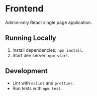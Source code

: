 # Frontend

Admin-only React single page application.

## Running Locally
1. Install dependencies: `npm install`.
2. Start dev server: `npm start`.

## Development
- Lint with `eslint` and `prettier`.
- Run tests with `npm test`.
